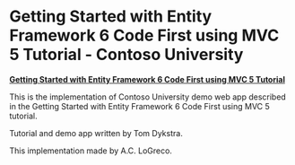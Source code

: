 # Getting Started with Entity Framework 6 Code First using MVC 5 Tutorial - Contoso University #

**[Getting Started with Entity Framework 6 Code First using MVC 5 Tutorial](http://www.asp.net/mvc/overview/getting-started/getting-started-with-ef-using-mvc/creating-an-entity-framework-data-model-for-an-asp-net-mvc-application)**

This is the implementation of Contoso University demo web app described in the Getting Started with Entity Framework 6 Code First using MVC 5 tutorial.

Tutorial and demo app written by Tom Dykstra.

This implementation made by A.C. LoGreco.